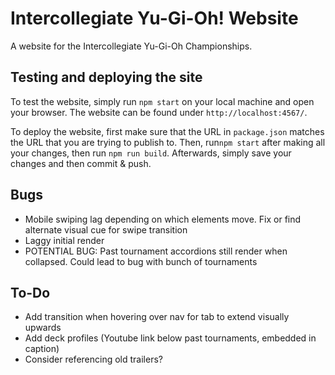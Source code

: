 # Intercollegiate Yu-Gi-Oh! Website

A website for the Intercollegiate Yu-Gi-Oh Championships.

## Testing and deploying the site

To test the website, simply run `npm start` on your local machine and open your browser. The website can be found under `http://localhost:4567/`. 

To deploy the website, first make sure that the URL in `package.json` matches the URL that you are trying to publish to. Then, run`npm start` after making all your changes, then run `npm run build`. Afterwards, simply save your changes and then commit & push. 


## Bugs
- Mobile swiping lag depending on which elements move. Fix or find alternate visual cue for swipe transition
- Laggy initial render
- POTENTIAL BUG: Past tournament accordions still render when collapsed. Could lead to bug with bunch of tournaments

## To-Do
- Add transition when hovering over nav for tab to extend visually upwards
- Add deck profiles (Youtube link below past tournaments, embedded in caption)
- Consider referencing old trailers?